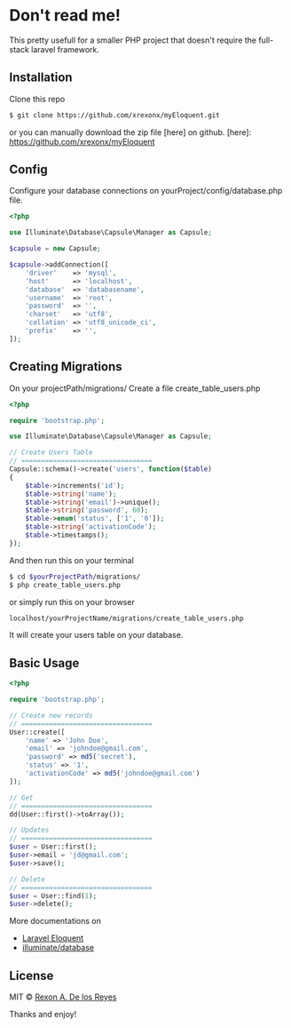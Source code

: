 # Don't read me!

This pretty usefull for a smaller PHP project that doesn't require the full-stack laravel framework.

## Installation

Clone this repo
```sh
$ git clone https://github.com/xrexonx/myEloquent.git
```
or you can manually download the zip file [here] on github. 
[here]: <https://github.com/xrexonx/myEloquent>

## Config
Configure your database connections on yourProject/config/database.php file.

```php
<?php

use Illuminate\Database\Capsule\Manager as Capsule;

$capsule = new Capsule;

$capsule->addConnection([
    'driver'    => 'mysql',
    'host'      => 'localhost',
    'database'  => 'databasename',
    'username'  => 'root',
    'password'  => '',
    'charset'   => 'utf8',
    'collation' => 'utf8_unicode_ci',
    'prefix'    => '',
]);

```
## Creating Migrations

On your projectPath/migrations/ Create a file create_table_users.php

```php
<?php

require 'bootstrap.php';

use Illuminate\Database\Capsule\Manager as Capsule;

// Create Users Table
// =================================
Capsule::schema()->create('users', function($table)
{
    $table->increments('id');
    $table->string('name');
    $table->string('email')->unique();
    $table->string('password', 60);
    $table->enum('status', ['1', '0']);
    $table->string('activationCode');
    $table->timestamps();
});

```
And then run this on your terminal
```sh
$ cd $yourProjectPath/migrations/
$ php create_table_users.php
```

or simply run this on your browser
```sh
localhost/yourProjectName/migrations/create_table_users.php
```
It will create your users table on your database.

## Basic Usage

```php
<?php

require 'bootstrap.php';

// Create new records
// =================================
User::create([
	'name' => 'John Doe',
	'email' => 'johndoe@gmail.com',
	'password' => md5('secret'),
	'status' => '1',
	'activationCode' => md5('johndoe@gmail.com')
]);

// Get 
// =================================
dd(User::first()->toArray());

// Updates
// =================================
$user = User::first();
$user->email = 'jd@gmail.com';
$user->save();

// Delete
// =================================
$user = User::find(1);
$user->delete();

```
More documentations on
* [Laravel Eloquent](https://laravel.com/docs/5.1/eloquent)
* [illuminate/database](https://github.com/illuminate/database)

## License
MIT © [Rexon A. De los Reyes](http://xrexonx.github.io)

Thanks and enjoy!